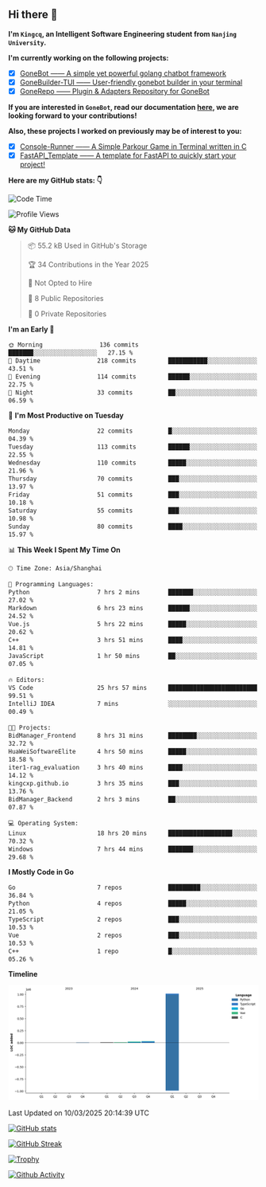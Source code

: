 ## Hi there 👋

**I'm `Kingcq`, an Intelligent Software Engineering student from `Nanjing University`.**

**I'm currently working on the following projects:**

- [x] [GoneBot —— A simple yet powerful golang chatbot framework](https://github.com/gonebot-dev/gonebot)
- [x] [GoneBuilder-TUI —— User-friendly gonebot builder in your terminal](https://github.com/gonebot-dev/gonebuilder-tui)
- [x] [GoneRepo —— Plugin & Adapters Repository for GoneBot](https://github.com/gonebot-dev/gonerepo)

**If you are interested in `GoneBot`, read our documentation [here](https://gonebot-dev.github.io/), we are looking forward to your contributions!**

**Also, these projects I worked on previously may be of interest to you:**

- [x] [Console-Runner —— A Simple Parkour Game in Terminal written in C](https://github.com/Kingcxp/Console-Runners)
- [x] [FastAPI_Template —— A template for FastAPI to quickly start your project!](https://github.com/Kingcxp/FastAPI_Template)

**Here are my GitHub stats: 👇**
<!--START_SECTION:waka-->
![Code Time](http://img.shields.io/badge/Code%20Time-1%2C552%20hrs%2015%20mins-blue)

![Profile Views](http://img.shields.io/badge/Profile%20Views-2-blue)

**🐱 My GitHub Data** 

> 📦 55.2 kB Used in GitHub's Storage 
 > 
> 🏆 34 Contributions in the Year 2025
 > 
> 🚫 Not Opted to Hire
 > 
> 📜 8 Public Repositories 
 > 
> 🔑 0 Private Repositories 
 > 
**I'm an Early 🐤** 

```text
🌞 Morning                136 commits         ███████░░░░░░░░░░░░░░░░░░   27.15 % 
🌆 Daytime                218 commits         ███████████░░░░░░░░░░░░░░   43.51 % 
🌃 Evening                114 commits         ██████░░░░░░░░░░░░░░░░░░░   22.75 % 
🌙 Night                  33 commits          ██░░░░░░░░░░░░░░░░░░░░░░░   06.59 % 
```
📅 **I'm Most Productive on Tuesday** 

```text
Monday                   22 commits          █░░░░░░░░░░░░░░░░░░░░░░░░   04.39 % 
Tuesday                  113 commits         ██████░░░░░░░░░░░░░░░░░░░   22.55 % 
Wednesday                110 commits         █████░░░░░░░░░░░░░░░░░░░░   21.96 % 
Thursday                 70 commits          ███░░░░░░░░░░░░░░░░░░░░░░   13.97 % 
Friday                   51 commits          ███░░░░░░░░░░░░░░░░░░░░░░   10.18 % 
Saturday                 55 commits          ███░░░░░░░░░░░░░░░░░░░░░░   10.98 % 
Sunday                   80 commits          ████░░░░░░░░░░░░░░░░░░░░░   15.97 % 
```


📊 **This Week I Spent My Time On** 

```text
🕑︎ Time Zone: Asia/Shanghai

💬 Programming Languages: 
Python                   7 hrs 2 mins        ███████░░░░░░░░░░░░░░░░░░   27.02 % 
Markdown                 6 hrs 23 mins       ██████░░░░░░░░░░░░░░░░░░░   24.52 % 
Vue.js                   5 hrs 22 mins       █████░░░░░░░░░░░░░░░░░░░░   20.62 % 
C++                      3 hrs 51 mins       ████░░░░░░░░░░░░░░░░░░░░░   14.81 % 
JavaScript               1 hr 50 mins        ██░░░░░░░░░░░░░░░░░░░░░░░   07.05 % 

🔥 Editors: 
VS Code                  25 hrs 57 mins      █████████████████████████   99.51 % 
IntelliJ IDEA            7 mins              ░░░░░░░░░░░░░░░░░░░░░░░░░   00.49 % 

🐱‍💻 Projects: 
BidManager_Frontend      8 hrs 31 mins       ████████░░░░░░░░░░░░░░░░░   32.72 % 
HuaWeiSoftwareElite      4 hrs 50 mins       █████░░░░░░░░░░░░░░░░░░░░   18.58 % 
iter1-rag_evaluation     3 hrs 40 mins       ████░░░░░░░░░░░░░░░░░░░░░   14.12 % 
kingcxp.github.io        3 hrs 35 mins       ███░░░░░░░░░░░░░░░░░░░░░░   13.76 % 
BidManager_Backend       2 hrs 3 mins        ██░░░░░░░░░░░░░░░░░░░░░░░   07.87 % 

💻 Operating System: 
Linux                    18 hrs 20 mins      ██████████████████░░░░░░░   70.32 % 
Windows                  7 hrs 44 mins       ███████░░░░░░░░░░░░░░░░░░   29.68 % 
```

**I Mostly Code in Go** 

```text
Go                       7 repos             █████████░░░░░░░░░░░░░░░░   36.84 % 
Python                   4 repos             █████░░░░░░░░░░░░░░░░░░░░   21.05 % 
TypeScript               2 repos             ███░░░░░░░░░░░░░░░░░░░░░░   10.53 % 
Vue                      2 repos             ███░░░░░░░░░░░░░░░░░░░░░░   10.53 % 
C++                      1 repo              █░░░░░░░░░░░░░░░░░░░░░░░░   05.26 % 
```



**Timeline**

![Lines of Code chart](https://raw.githubusercontent.com/Kingcxp/Kingcxp/main/assets/bar_graph.png)


 Last Updated on 10/03/2025 20:14:39 UTC
<!--END_SECTION:waka-->

[![GitHub stats](https://github-readme-stats.vercel.app/api?username=Kingcxp&show_icons=true&count_private=true&theme=aura&hide_border=true&icon_color=FF4500&text_color=76EE00)](https://github.com/anuraghazra/github-readme-stats)    

[![GitHub Streak](https://github-readme-streak-stats.herokuapp.com/?user=Kingcxp&hide_border=true&theme=catppuccin-macchiato)](https://git.io/streak-stats)

[![Trophy](https://github-profile-trophy.vercel.app/?username=Kingcxp&theme=dracula)](https://github.com/ryo-ma/github-profile-trophy)

[![Github Activity](https://github-readme-activity-graph.vercel.app/graph?username=Kingcxp&theme=tokyo-night&hide_border=true)](https://github.com/ashutosh00710/github-readme-activity-graph)